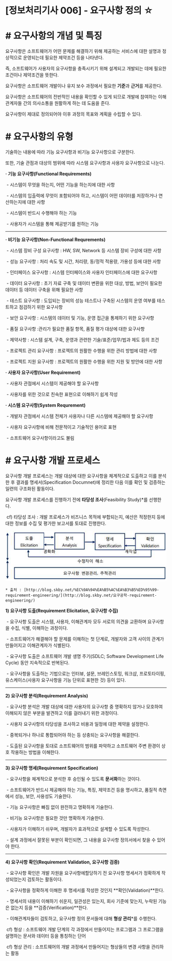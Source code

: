 # [정보처리기사 006] - 요구사항 정의 ☆



# **# 요구사항의 개념 및 특징**

요구사항은 소프트웨어가 어떤 문제를 해결하기 위해 제공하는 서비스에 대한 설명과 정상적으로 운영되는데 필요한 제약조건 등을 나타낸다.

즉, 소프트웨어가 사용자의 요구사항을 충족시키기 위해 설계되고 개발되는 데에 필요한 조건이나 제약조건을 뜻한다.



요구사항은 소프트웨어 개발이나 유지 보수 과정에서 필요한 **기준**과 **근거**를 제공한다.

요구사항은 소프트웨어의 전반적인 내용을 확인할 수 있게 되므로 개발에 참여하는 이해관계자들 간의 의사소통을 원활하게 하는 데 도움을 준다.

요구사항이 제대로 정의되어야 이후 과정의 목표와 계획을 수립할 수 있다.



# **# 요구사항의 유형**

기술하는 내용에 따라 기능 요구사항과 비기능 요구사항으로 구분한다.

또한, 기술 관점과 대상의 범위에 따라 시스템 요구사항과 사용자 요구사항으로 나눈다.



**· 기능 요구사항(Functional Requirements)**

​        \- 시스템이 무엇을 하는지, 어떤 기능을 하는지에 대한 사항

​        \- 시스템의 입출력에 무엇이 포함되어야 하고, 시스템이 어떤 데이터를 저장하거나 연산하는지에 대한 사항

​        \- 시스템이 반드시 수행해야 하는 기능

​        \- 사용자가 시스템을 통해 제공받기를 원하는 기능

****

**· 비기능 요구사항(Non-Functional Requrements)**

​        \- 시스템 장비 구성 요구사항 : HW, SW, Network 등 시스템 장비 구성에 대한 사항

​        \- 성능 요구사항 : 처리 속도 및 시간, 처리량, 동/정적 적용량, 가용성 등에 대한 사항

​        \- 인터페이스 요구사항 : 시스템 인터페이스와 사용자 인터페이스에 대한 요구사항

​        \- 데이터 요구사항 : 초기 자료 구축 및 데이터 변환을 위한 대상, 방법, 보안이 필요한 데이터 등 데이터 구축을 위해 필요한 사항

​        \- 테스트 요구사항 : 도입되는 장비의 성능 테스트나 구축된 시스템의 운영 여부를 테스트하고 점검하기 위한 요구사항

​        \- 보안 요구사항 : 시스템의 데이터 및 기능, 운영 접근을 통제하기 위한 요구사항

​        \- 품질 요구사항 :관리가 필요한 품질 항목, 품질 평가 대상에 대한 요구사항

​        \- 제약사항 : 시스템 설계, 구축, 운영과 관련한 기술/표준/업무/법과 제도 등의 조건

​        \- 프로젝트 관리 요구사항 : 프로젝트의 원활한 수행을 위한 관리 방법에 대한 사항

​        \- 프로젝트 지원 요구사항 : 프로젝트의 원활한 수행을 위한 지원 및 방안에 대한 사항



**· 사용자 요구사항(User Requirement)**

​        \- 사용자 관점에서 시스템이 제공해야 할 요구사항

​        \- 사용자를 위한 것으로 친숙한 표현으로 이해하기 쉽게 작성



**· 시스템 요구사항(System Requrement)**

​        \- 개발자 관점에서 시스템 전체가 사용자나 다른 시스템에 제공해야 할 요구사항

​        \- 사용자 요구사항에 비해 전문적이고 기술적인 용어로 표현

​        \- 소프트웨어 요구사항이라고도 불림



# **# 요구사항 개발 프로세스**

요구사항 개발 프로세스는 개발 대상에 대한 요구사항을 체계적으로 도출하고 이를 분석한 후 결과를 명세서(Specification Documnet)에 정리한 다음 이를 확인 및 검증하는 일련의 구조화된 활동이다.

요구사항 개발 프로세스를 진행하기 전에 **타당성 조사**(Feasibility Study)*를 선행한다.

​        cf) 타당성 조사 : 개발 프로세스가 비즈니스 목적에 부합되는지, 예산은 적정한지 등에 대한 정보를 수집 및 평가한 보고서를 토대로 진행한다.

<img src='./img/006_01.png'>

	* 출처 : [http://blog.skby.net/%EC%9A%94%EA%B5%AC%EA%B3%B5%ED%95%99-requirement-engineering/](http://blog.skby.net/요구공학-requirement-engineering/)



**1) 요구사항 도출(Requirement Elicitation, 요구사항 수집)**

​        \- 요구사항 도출은 시스템, 사용자, 이해관계자 모두 서로의 의견을 교환하며 요구사항을 수집, 식별, 이해하는 과정이다.

​        \- 소프트웨어가 해결해야 할 문제를 이해하는 첫 단계로, 개발자와 고객 사이의 관계가 만들어지고 이해관계자가 식별된다.

​        \- 요구사항 도출은 소프트웨어 개발 생명 주기(SDLC; Software Development Life Cycle) 동안 지속적으로 반복된다.

​        \- 요구사항을 도출하는 기법으로는 인터뷰, 설문, 브레인스토밍, 워크샵, 프로토타이핑, 유스케이스(사용자 요구사항을 기능 단위로 표현한 것) 등이 있다.

****

**2) 요구사항 분석(Requirement Analysis)**

​        \- 요구사항 분석은 개발 대상에 대한 사용자의 요구사항 중 명확하지 않거나 모호하여 이해되지 않은 부분을 발견하고 이를 걸러내기 위한 과정이다.

​        \- 사용자 요구사항의 타당성을 조사하고 비용과 일정에 대한 제약을 설정한다.

​        \- 중복되거나 하나로 통합되어야 하는 등 상충되는 요구사항을 해결한다.

​        \- 도출된 요구사항을 토대로 소프트웨어의 범위를 파악하고 소프트웨어 주변 환경이 상호 작용하는 방법을 이해한다.

****

**3) 요구사항 명세(Requirement Specification)**

​        \- 요구사항을 체계적으로 분석한 후 승인될 수 있도록 **문서화**하는 것이다.

​        \- 소프트웨어가 반드시 제공해야 하는 기능, 특징, 제약조건 등을 명시하고, 품질적 측면에서 성능, 보안, 사용성도 기술한다.

​        \- 기능 요구사항은 빠짐 없이 완전하고 명확하게 기술한다.

​        \- 비기능 요구사항은 필요한 것만 명확하게 기술한다.

​        \- 사용자가 이해하기 쉬우며, 개발자가 효과적으로 설계할 수 있도록 작성한다.

​        \- 설계 과정에서 잘못된 부분이 확인되면, 그 내용을 요구사항 정의서에서 찾을 수 있어야 한다.

****

**4) 요구사항 확인(Requirement Validation, 요구사항 검증)**

​        \- 요구사항 확인은 개발 자원을 요구사항에할당하기 전 요구사항 명세서가 정확하게 작성되었는지 검토하는 활동이다.

​        \- 요구사항을 정확하게 이해한 후 명세서를 작성한 것인지 **확인(Validation)**한다.

​        \- 명세서의 내용이 이해하기 쉬운지, 일관성은 있는지, 회사 기준에 맞는지, 누락된 기능은 없는지 등을 **검증(Verification)**한다.

​        \- 이해관계자들이 검토하고, 요구사항 정의 문서들에 대해 **형상 관리***를 수행한다.

​        cf) 형상 : 소프트웨어 개발 단계의 각 과정에서 만들어지는 프로그램과 그 프로그램을 설명하는 문서와 데이터 등을 통칭하는 단어

​        cf) 형상 관리 : 소프트웨어의 개발 과정에서 만들어지는 형상들의 변경 사항을 관리하는 활동

